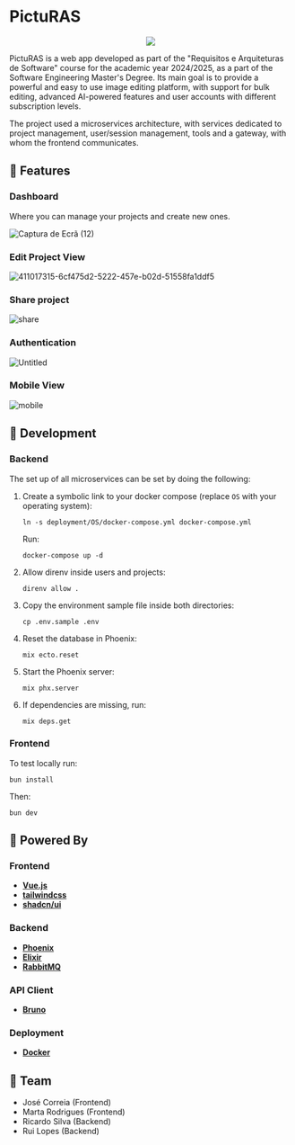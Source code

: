 # PictuRAS

<p align="center">
  <img src="https://github.com/user-attachments/assets/454b3e6d-e245-4e8c-801d-4d64a1e4582e" />
</p>

PictuRAS is a web app developed as part of the "Requisitos e Arquiteturas de Software" course for the academic year 2024/2025, as a part of the Software Engineering Master's Degree. Its main goal is to provide a powerful and easy to use image editing platform, with support for bulk editing, advanced AI-powered features and user accounts with different subscription levels.

The project used a microservices architecture, with services dedicated to project management, user/session management, tools and a gateway, with whom the frontend communicates.

## 📒 Features

### Dashboard

Where you can manage your projects and create new ones.

![Captura de Ecrã (12)](https://github.com/user-attachments/assets/8686c8e1-ba20-4da7-9e33-9bf1df81d8de)


### Edit Project View

![411017315-6cf475d2-5222-457e-b02d-51558fa1ddf5](https://github.com/user-attachments/assets/96971982-4b97-4bf1-a8ab-c05625be7a22)

### Share project

![share](https://github.com/user-attachments/assets/9edfc5d5-ec4f-4980-935a-60bb6df7b394)


### Authentication
![Untitled](https://github.com/user-attachments/assets/6a021909-8a16-4101-a374-7c8f225b59f5)

### Mobile View
![mobile](https://github.com/user-attachments/assets/9a602d6e-215b-4774-ba24-a8ff86ba7aaf)


## 🔨 Development

### Backend

The set up of all microservices can be set by doing the following:

1. Create a symbolic link to your docker compose (replace `OS` with your operating system):
   ```
   ln -s deployment/OS/docker-compose.yml docker-compose.yml
   ```
   Run: 
   ```
   docker-compose up -d
   ```

2. Allow direnv inside users and projects:

   ```
   direnv allow .
   ```

3. Copy the environment sample file inside both directories:

   ```
   cp .env.sample .env
   ```

4. Reset the database in Phoenix:

   ```
   mix ecto.reset
   ```

5. Start the Phoenix server:

   ```
   mix phx.server
   ```

6. If dependencies are missing, run:
   ```
   mix deps.get
   ```

### Frontend

To test locally run:

```
bun install
```

Then:

```
bun dev
```

## 🚀 Powered By

### Frontend

- [**Vue.js**](https://vuejs.org/)
- [**tailwindcss**](https://tailwindcss.com/)
- [**shadcn/ui**](https://ui.shadcn.com/)

### Backend

- [**Phoenix**](https://www.phoenixframework.org/)
- [**Elixir**](https://expressjs.com/)
- [**RabbitMQ**](https://www.rabbitmq.com/)

### API Client

- [**Bruno**](https://www.usebruno.com/)

### Deployment

- [**Docker**](https://www.docker.com/)

## 👥 Team

- José Correia (Frontend)
- Marta Rodrigues (Frontend)
- Ricardo Silva (Backend)
- Rui Lopes (Backend)
